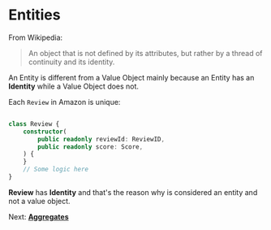 # Entities

From Wikipedia:

> An object that is not defined by its attributes, but rather by a thread of continuity and its identity.

An Entity is different from a Value Object mainly because an Entity has an **Identity** while a Value Object does not.

Each `Review` in Amazon is unique:

```typescript

class Review {
    constructor(
        public readonly reviewId: ReviewID,
        public readonly score: Score,
    ) {
    }
    // Some logic here
}

```

**Review** has **Identity** and that's the reason why is considered an entity and not a value object.

Next: [**Aggregates**](concepts/aggregates.md)
